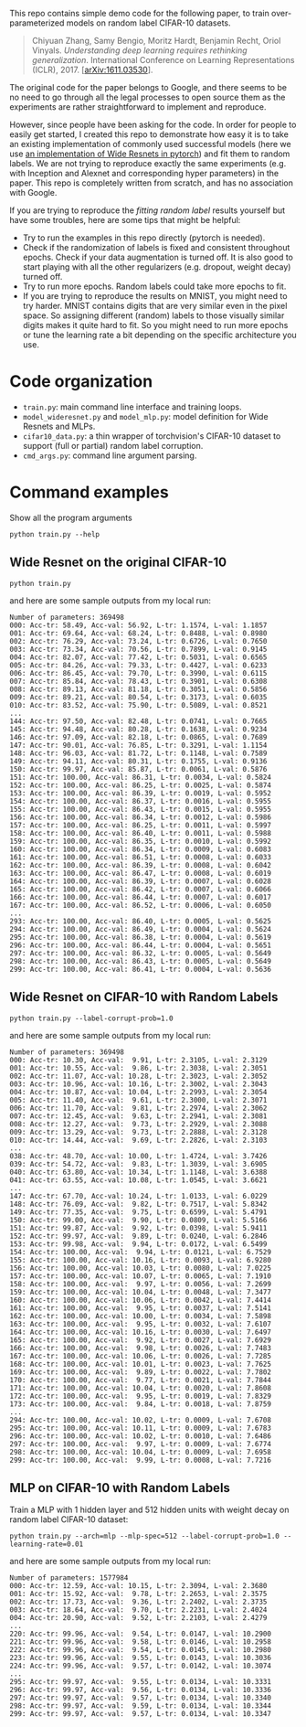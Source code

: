 This repo contains simple demo code for the following paper, to train over-parameterized models on random label CIFAR-10 datasets.

> Chiyuan Zhang, Samy Bengio, Moritz Hardt, Benjamin Recht, Oriol Vinyals. *Understanding deep learning requires rethinking generalization*. International Conference on Learning Representations (ICLR), 2017. [[arXiv:1611.03530](https://arxiv.org/abs/1611.03530)].

The original code for the paper belongs to Google, and there seems to be no need to go through all the legal processes to open source them as the experiments are rather straightforward to implement and reproduce.

However, since people have been asking for the code. In order for people to easily get started, I created this repo to demonstrate how easy it is to take an existing implementation of commonly used successful models (here we use [an implementation of Wide Resnets in pytorch](https://github.com/xternalz/WideResNet-pytorch)) and fit them to random labels. We are not trying to reproduce exactly the same experiments (e.g. with Inception and Alexnet and corresponding hyper parameters) in the paper. This repo is completely written from scratch, and has no association with Google.

If you are trying to reproduce the *fitting random label* results yourself but have some troubles, here are some tips that might be helpful:

- Try to run the examples in this repo directly (pytorch is needed).
- Check if the randomization of labels is fixed and consistent throughout epochs. Check if your data augmentation is turned off. It is also good to start playing with all the other regularizers (e.g. dropout, weight decay) turned off.
- Try to run more epochs. Random labels could take more epochs to fit.
- If you are trying to reproduce the results on MNIST, you might need to try harder. MNIST contains digits that are very similar even in the pixel space. So assigning different (random) labels to those visually similar digits makes it quite hard to fit. So you might need to run more epochs or tune the learning rate a bit depending on the specific architecture you use.

# Code organization

- `train.py`: main command line interface and training loops.
- `model_wideresnet.py` and `model_mlp.py`: model definition for Wide Resnets and MLPs.
- `cifar10_data.py`: a thin wrapper of torchvision's CIFAR-10 dataset to support (full or partial) random label corruption.
- `cmd_args.py`: command line argument parsing.

# Command examples

Show all the program arguments
```
python train.py --help
```

## Wide Resnet on the original CIFAR-10
```
python train.py
```
and here are some sample outputs from my local run:
```
Number of parameters: 369498
000: Acc-tr: 58.49, Acc-val: 56.92, L-tr: 1.1574, L-val: 1.1857
001: Acc-tr: 69.64, Acc-val: 68.24, L-tr: 0.8488, L-val: 0.8980
002: Acc-tr: 76.29, Acc-val: 73.24, L-tr: 0.6726, L-val: 0.7650
003: Acc-tr: 73.34, Acc-val: 70.56, L-tr: 0.7899, L-val: 0.9145
004: Acc-tr: 82.07, Acc-val: 77.42, L-tr: 0.5031, L-val: 0.6565
005: Acc-tr: 84.26, Acc-val: 79.33, L-tr: 0.4427, L-val: 0.6233
006: Acc-tr: 86.45, Acc-val: 79.70, L-tr: 0.3990, L-val: 0.6115
007: Acc-tr: 85.84, Acc-val: 78.43, L-tr: 0.3901, L-val: 0.6308
008: Acc-tr: 89.13, Acc-val: 81.18, L-tr: 0.3051, L-val: 0.5856
009: Acc-tr: 89.21, Acc-val: 80.54, L-tr: 0.3173, L-val: 0.6035
010: Acc-tr: 83.52, Acc-val: 75.90, L-tr: 0.5089, L-val: 0.8521
...
144: Acc-tr: 97.50, Acc-val: 82.48, L-tr: 0.0741, L-val: 0.7665
145: Acc-tr: 94.48, Acc-val: 80.28, L-tr: 0.1638, L-val: 0.9234
146: Acc-tr: 97.09, Acc-val: 82.18, L-tr: 0.0865, L-val: 0.7689
147: Acc-tr: 90.01, Acc-val: 76.85, L-tr: 0.3291, L-val: 1.1154
148: Acc-tr: 96.03, Acc-val: 81.72, L-tr: 0.1148, L-val: 0.7589
149: Acc-tr: 94.11, Acc-val: 80.31, L-tr: 0.1755, L-val: 0.9136
150: Acc-tr: 99.97, Acc-val: 85.87, L-tr: 0.0061, L-val: 0.5876
151: Acc-tr: 100.00, Acc-val: 86.31, L-tr: 0.0034, L-val: 0.5824
152: Acc-tr: 100.00, Acc-val: 86.25, L-tr: 0.0025, L-val: 0.5874
153: Acc-tr: 100.00, Acc-val: 86.39, L-tr: 0.0019, L-val: 0.5952
154: Acc-tr: 100.00, Acc-val: 86.37, L-tr: 0.0016, L-val: 0.5955
155: Acc-tr: 100.00, Acc-val: 86.43, L-tr: 0.0015, L-val: 0.5955
156: Acc-tr: 100.00, Acc-val: 86.34, L-tr: 0.0012, L-val: 0.5986
157: Acc-tr: 100.00, Acc-val: 86.25, L-tr: 0.0011, L-val: 0.5997
158: Acc-tr: 100.00, Acc-val: 86.40, L-tr: 0.0011, L-val: 0.5988
159: Acc-tr: 100.00, Acc-val: 86.35, L-tr: 0.0010, L-val: 0.5992
160: Acc-tr: 100.00, Acc-val: 86.34, L-tr: 0.0009, L-val: 0.6083
161: Acc-tr: 100.00, Acc-val: 86.51, L-tr: 0.0008, L-val: 0.6033
162: Acc-tr: 100.00, Acc-val: 86.39, L-tr: 0.0008, L-val: 0.6042
163: Acc-tr: 100.00, Acc-val: 86.47, L-tr: 0.0008, L-val: 0.6019
164: Acc-tr: 100.00, Acc-val: 86.39, L-tr: 0.0007, L-val: 0.6028
165: Acc-tr: 100.00, Acc-val: 86.42, L-tr: 0.0007, L-val: 0.6066
166: Acc-tr: 100.00, Acc-val: 86.44, L-tr: 0.0007, L-val: 0.6017
167: Acc-tr: 100.00, Acc-val: 86.52, L-tr: 0.0006, L-val: 0.6050
...
293: Acc-tr: 100.00, Acc-val: 86.40, L-tr: 0.0005, L-val: 0.5625
294: Acc-tr: 100.00, Acc-val: 86.49, L-tr: 0.0004, L-val: 0.5624
295: Acc-tr: 100.00, Acc-val: 86.38, L-tr: 0.0004, L-val: 0.5619
296: Acc-tr: 100.00, Acc-val: 86.44, L-tr: 0.0004, L-val: 0.5651
297: Acc-tr: 100.00, Acc-val: 86.32, L-tr: 0.0005, L-val: 0.5649
298: Acc-tr: 100.00, Acc-val: 86.43, L-tr: 0.0005, L-val: 0.5649
299: Acc-tr: 100.00, Acc-val: 86.41, L-tr: 0.0004, L-val: 0.5636
```

## Wide Resnet on CIFAR-10 with Random Labels
```
python train.py --label-corrupt-prob=1.0
```
and here are some sample outputs from my local run:
```
Number of parameters: 369498
000: Acc-tr: 10.30, Acc-val:  9.91, L-tr: 2.3105, L-val: 2.3129
001: Acc-tr: 10.55, Acc-val:  9.86, L-tr: 2.3038, L-val: 2.3051
002: Acc-tr: 11.07, Acc-val: 10.28, L-tr: 2.3023, L-val: 2.3052
003: Acc-tr: 10.96, Acc-val: 10.16, L-tr: 2.3002, L-val: 2.3043
004: Acc-tr: 10.87, Acc-val: 10.04, L-tr: 2.2993, L-val: 2.3054
005: Acc-tr: 11.40, Acc-val:  9.61, L-tr: 2.3000, L-val: 2.3071
006: Acc-tr: 11.70, Acc-val:  9.81, L-tr: 2.2974, L-val: 2.3062
007: Acc-tr: 12.45, Acc-val:  9.63, L-tr: 2.2941, L-val: 2.3081
008: Acc-tr: 12.27, Acc-val:  9.73, L-tr: 2.2929, L-val: 2.3088
009: Acc-tr: 13.29, Acc-val:  9.73, L-tr: 2.2888, L-val: 2.3128
010: Acc-tr: 14.44, Acc-val:  9.69, L-tr: 2.2826, L-val: 2.3103
...
038: Acc-tr: 48.70, Acc-val: 10.00, L-tr: 1.4724, L-val: 3.7426
039: Acc-tr: 54.72, Acc-val:  9.83, L-tr: 1.3039, L-val: 3.6905
040: Acc-tr: 63.80, Acc-val: 10.34, L-tr: 1.1148, L-val: 3.6388
041: Acc-tr: 63.55, Acc-val: 10.08, L-tr: 1.0545, L-val: 3.6621
...
147: Acc-tr: 67.70, Acc-val: 10.24, L-tr: 1.0133, L-val: 6.0229
148: Acc-tr: 76.09, Acc-val:  9.82, L-tr: 0.7517, L-val: 5.8342
149: Acc-tr: 77.35, Acc-val:  9.75, L-tr: 0.6599, L-val: 5.4791
150: Acc-tr: 99.00, Acc-val:  9.90, L-tr: 0.0809, L-val: 5.5166
151: Acc-tr: 99.87, Acc-val:  9.92, L-tr: 0.0398, L-val: 5.9411
152: Acc-tr: 99.97, Acc-val:  9.89, L-tr: 0.0240, L-val: 6.2846
153: Acc-tr: 99.98, Acc-val:  9.94, L-tr: 0.0172, L-val: 6.5499
154: Acc-tr: 100.00, Acc-val:  9.94, L-tr: 0.0121, L-val: 6.7529
155: Acc-tr: 100.00, Acc-val: 10.16, L-tr: 0.0093, L-val: 6.9280
156: Acc-tr: 100.00, Acc-val: 10.03, L-tr: 0.0080, L-val: 7.0225
157: Acc-tr: 100.00, Acc-val: 10.07, L-tr: 0.0065, L-val: 7.1910
158: Acc-tr: 100.00, Acc-val:  9.97, L-tr: 0.0056, L-val: 7.2699
159: Acc-tr: 100.00, Acc-val: 10.04, L-tr: 0.0048, L-val: 7.3477
160: Acc-tr: 100.00, Acc-val: 10.06, L-tr: 0.0042, L-val: 7.4414
161: Acc-tr: 100.00, Acc-val:  9.95, L-tr: 0.0037, L-val: 7.5141
162: Acc-tr: 100.00, Acc-val: 10.00, L-tr: 0.0034, L-val: 7.5898
163: Acc-tr: 100.00, Acc-val:  9.95, L-tr: 0.0032, L-val: 7.6107
164: Acc-tr: 100.00, Acc-val: 10.16, L-tr: 0.0030, L-val: 7.6497
165: Acc-tr: 100.00, Acc-val:  9.92, L-tr: 0.0027, L-val: 7.6929
166: Acc-tr: 100.00, Acc-val:  9.98, L-tr: 0.0026, L-val: 7.7483
167: Acc-tr: 100.00, Acc-val: 10.06, L-tr: 0.0026, L-val: 7.7285
168: Acc-tr: 100.00, Acc-val: 10.01, L-tr: 0.0023, L-val: 7.7625
169: Acc-tr: 100.00, Acc-val:  9.89, L-tr: 0.0022, L-val: 7.7802
170: Acc-tr: 100.00, Acc-val:  9.77, L-tr: 0.0021, L-val: 7.7844
171: Acc-tr: 100.00, Acc-val: 10.04, L-tr: 0.0020, L-val: 7.8608
172: Acc-tr: 100.00, Acc-val:  9.95, L-tr: 0.0019, L-val: 7.8329
173: Acc-tr: 100.00, Acc-val:  9.84, L-tr: 0.0018, L-val: 7.8759
...
294: Acc-tr: 100.00, Acc-val: 10.02, L-tr: 0.0009, L-val: 7.6708
295: Acc-tr: 100.00, Acc-val: 10.11, L-tr: 0.0009, L-val: 7.6783
296: Acc-tr: 100.00, Acc-val: 10.02, L-tr: 0.0010, L-val: 7.6486
297: Acc-tr: 100.00, Acc-val:  9.97, L-tr: 0.0009, L-val: 7.6774
298: Acc-tr: 100.00, Acc-val: 10.04, L-tr: 0.0009, L-val: 7.6958
299: Acc-tr: 100.00, Acc-val:  9.99, L-tr: 0.0008, L-val: 7.7216
```

## MLP on CIFAR-10 with Random Labels
Train a MLP with 1 hidden layer and 512 hidden units with weight decay on random label CIFAR-10 dataset:
```
python train.py --arch=mlp --mlp-spec=512 --label-corrupt-prob=1.0 --learning-rate=0.01
```
and here are some sample outputs from my local run:
```
Number of parameters: 1577984
000: Acc-tr: 12.59, Acc-val: 10.15, L-tr: 2.3094, L-val: 2.3680
001: Acc-tr: 15.92, Acc-val:  9.78, L-tr: 2.2653, L-val: 2.3575
002: Acc-tr: 17.73, Acc-val:  9.36, L-tr: 2.2402, L-val: 2.3735
003: Acc-tr: 18.64, Acc-val:  9.70, L-tr: 2.2231, L-val: 2.4024
004: Acc-tr: 20.90, Acc-val:  9.52, L-tr: 2.2103, L-val: 2.4279
...
220: Acc-tr: 99.96, Acc-val:  9.54, L-tr: 0.0147, L-val: 10.2900
221: Acc-tr: 99.96, Acc-val:  9.58, L-tr: 0.0146, L-val: 10.2958
222: Acc-tr: 99.96, Acc-val:  9.54, L-tr: 0.0145, L-val: 10.2980
223: Acc-tr: 99.96, Acc-val:  9.55, L-tr: 0.0143, L-val: 10.3036
224: Acc-tr: 99.96, Acc-val:  9.57, L-tr: 0.0142, L-val: 10.3074
...
295: Acc-tr: 99.97, Acc-val:  9.55, L-tr: 0.0134, L-val: 10.3331
296: Acc-tr: 99.97, Acc-val:  9.56, L-tr: 0.0134, L-val: 10.3336
297: Acc-tr: 99.97, Acc-val:  9.57, L-tr: 0.0134, L-val: 10.3340
298: Acc-tr: 99.97, Acc-val:  9.59, L-tr: 0.0134, L-val: 10.3344
299: Acc-tr: 99.97, Acc-val:  9.57, L-tr: 0.0134, L-val: 10.3347
```

